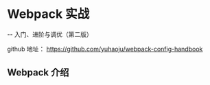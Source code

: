 # Webpack 实战

-- 入门、进阶与调优（第二版）

github 地址： <https://github.com/yuhaoju/webpack-config-handbook>

## Webpack 介绍


